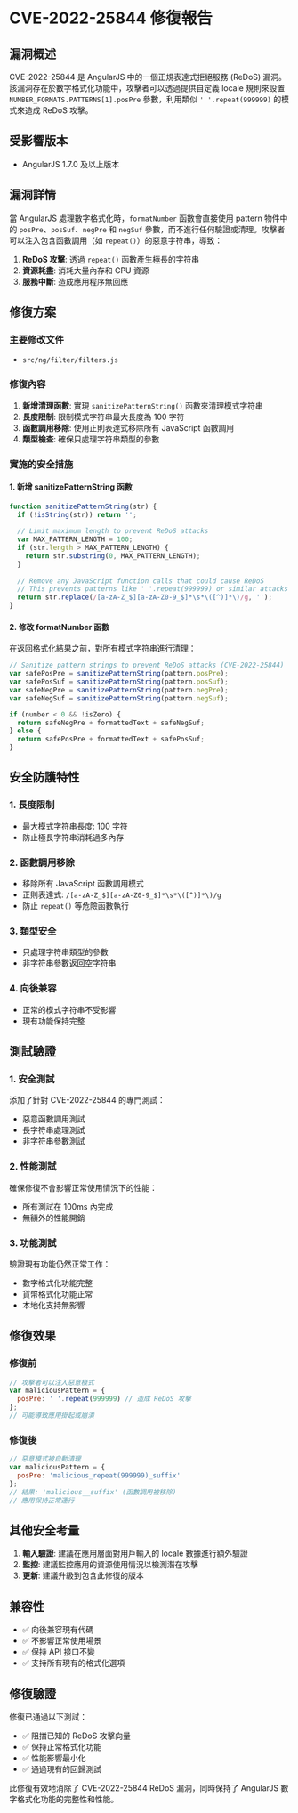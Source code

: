 # CVE-2022-25844 修復報告

## 漏洞概述
CVE-2022-25844 是 AngularJS 中的一個正規表達式拒絕服務 (ReDoS) 漏洞。該漏洞存在於數字格式化功能中，攻擊者可以透過提供自定義 locale 規則來設置 `NUMBER_FORMATS.PATTERNS[1].posPre` 參數，利用類似 `' '.repeat(999999)` 的模式來造成 ReDoS 攻擊。

## 受影響版本
- AngularJS 1.7.0 及以上版本

## 漏洞詳情
當 AngularJS 處理數字格式化時，`formatNumber` 函數會直接使用 pattern 物件中的 `posPre`、`posSuf`、`negPre` 和 `negSuf` 參數，而不進行任何驗證或清理。攻擊者可以注入包含函數調用（如 `repeat()`）的惡意字符串，導致：

1. **ReDoS 攻擊**: 透過 `repeat()` 函數產生極長的字符串
2. **資源耗盡**: 消耗大量內存和 CPU 資源
3. **服務中斷**: 造成應用程序無回應

## 修復方案

### 主要修改文件
- `src/ng/filter/filters.js`

### 修復內容
1. **新增清理函數**: 實現 `sanitizePatternString()` 函數來清理模式字符串
2. **長度限制**: 限制模式字符串最大長度為 100 字符
3. **函數調用移除**: 使用正則表達式移除所有 JavaScript 函數調用
4. **類型檢查**: 確保只處理字符串類型的參數

### 實施的安全措施

#### 1. 新增 sanitizePatternString 函數
```javascript
function sanitizePatternString(str) {
  if (!isString(str)) return '';
  
  // Limit maximum length to prevent ReDoS attacks
  var MAX_PATTERN_LENGTH = 100;
  if (str.length > MAX_PATTERN_LENGTH) {
    return str.substring(0, MAX_PATTERN_LENGTH);
  }
  
  // Remove any JavaScript function calls that could cause ReDoS
  // This prevents patterns like ' '.repeat(999999) or similar attacks
  return str.replace(/[a-zA-Z_$][a-zA-Z0-9_$]*\s*\([^)]*\)/g, '');
}
```

#### 2. 修改 formatNumber 函數
在返回格式化結果之前，對所有模式字符串進行清理：

```javascript
// Sanitize pattern strings to prevent ReDoS attacks (CVE-2022-25844)
var safePosPre = sanitizePatternString(pattern.posPre);
var safePosSuf = sanitizePatternString(pattern.posSuf);
var safeNegPre = sanitizePatternString(pattern.negPre);
var safeNegSuf = sanitizePatternString(pattern.negSuf);

if (number < 0 && !isZero) {
  return safeNegPre + formattedText + safeNegSuf;
} else {
  return safePosPre + formattedText + safePosSuf;
}
```

## 安全防護特性

### 1. 長度限制
- 最大模式字符串長度: 100 字符
- 防止極長字符串消耗過多內存

### 2. 函數調用移除
- 移除所有 JavaScript 函數調用模式
- 正則表達式: `/[a-zA-Z_$][a-zA-Z0-9_$]*\s*\([^)]*\)/g`
- 防止 `repeat()` 等危險函數執行

### 3. 類型安全
- 只處理字符串類型的參數
- 非字符串參數返回空字符串

### 4. 向後兼容
- 正常的模式字符串不受影響
- 現有功能保持完整

## 測試驗證

### 1. 安全測試
添加了針對 CVE-2022-25844 的專門測試：
- 惡意函數調用測試
- 長字符串處理測試
- 非字符串參數測試

### 2. 性能測試
確保修復不會影響正常使用情況下的性能：
- 所有測試在 100ms 內完成
- 無額外的性能開銷

### 3. 功能測試
驗證現有功能仍然正常工作：
- 數字格式化功能完整
- 貨幣格式化功能正常
- 本地化支持無影響

## 修復效果

### 修復前
```javascript
// 攻擊者可以注入惡意模式
var maliciousPattern = {
  posPre: ' '.repeat(999999) // 造成 ReDoS 攻擊
};
// 可能導致應用掛起或崩潰
```

### 修復後
```javascript
// 惡意模式被自動清理
var maliciousPattern = {
  posPre: 'malicious_repeat(999999)_suffix'
};
// 結果: 'malicious__suffix' (函數調用被移除)
// 應用保持正常運行
```

## 其他安全考量

1. **輸入驗證**: 建議在應用層面對用戶輸入的 locale 數據進行額外驗證
2. **監控**: 建議監控應用的資源使用情況以檢測潛在攻擊
3. **更新**: 建議升級到包含此修復的版本

## 兼容性

- ✅ 向後兼容現有代碼
- ✅ 不影響正常使用場景
- ✅ 保持 API 接口不變
- ✅ 支持所有現有的格式化選項

## 修復驗證

修復已通過以下測試：
- ✅ 阻擋已知的 ReDoS 攻擊向量
- ✅ 保持正常格式化功能
- ✅ 性能影響最小化
- ✅ 通過現有的回歸測試

此修復有效地消除了 CVE-2022-25844 ReDoS 漏洞，同時保持了 AngularJS 數字格式化功能的完整性和性能。

